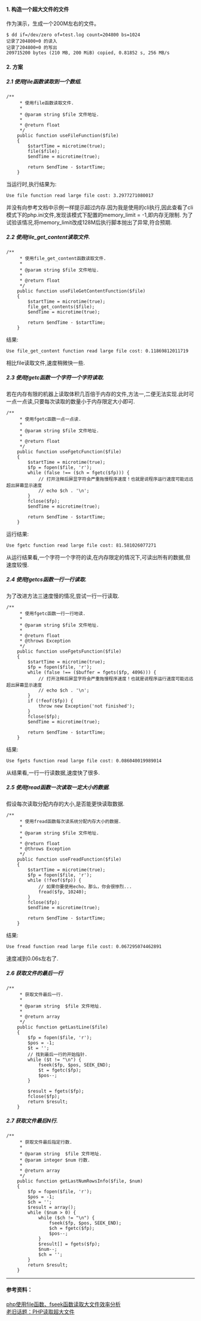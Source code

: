 #### 1. 构造一个超大文件的文件
作为演示，生成一个200M左右的文件。
```
$ dd if=/dev/zero of=test.log count=204800 bs=1024
记录了204800+0 的读入
记录了204800+0 的写出
209715200 bytes (210 MB, 200 MiB) copied, 0.81852 s, 256 MB/s
```

#### 2. 方案
##### 2.1 使用file函数读取到一个数组.
```
/**
     * 使用file函数读取文件.
     *
     * @param string $file 文件地址.
     *
     * @return float
     */
    public function useFileFunction($file)
    {
        $startTime = microtime(true);
        file($file);
        $endTime = microtime(true);

        return $endTime - $startTime;
    }
```
当运行时,执行结果为:
```
Use file function read large file cost: 3.2977271080017
```
并没有向参考文档中示例一样提示超过内存.因为我是使用的cli执行,因此查看了cli模式下的php.ini文件,发现该模式下配置的memory_limit = -1,即内存无限制.
为了试验该情况,将memory_limit改成128M后执行脚本抛出了异常,符合预期.

##### 2.2 使用file_get_content读取文件.
```
/**
     * 使用file_get_content函数读取文件.
     *
     * @param string $file 文件地址.
     *
     * @return float
     */
    public function useFileGetContentFunction($file)
    {
        $startTime = microtime(true);
        file_get_contents($file);
        $endTime = microtime(true);

        return $endTime - $startTime;
    }
```
结果:
```
Use file_get_content function read large file cost: 0.11869812011719
```
相比file读取文件,速度稍微快一些.

##### 2.3 使用fgetc函数一个字符一个字符读取.
若在内存有限的机器上读取体积几百倍于内存的文件,方法一,二便无法实现.此时可一点一点读,只要每次读取的数量小于内存限定大小即可.

```
/**
     * 使用fgetc函数一点一点读.
     *
     * @param string $file 文件地址.
     *
     * @return float
     */
    public function useFgetcFunction($file)
    {
        $startTime = microtime(true);
        $fp = fopen($file, 'r');
        while (false !== ($ch = fgetc($fp))) {
            // 打开注释后屏显字符会严重拖慢程序速度！也就是说程序运行速度可能远远超出屏幕显示速度
            // echo $ch . '\n';
        }
        fclose($fp);
        $endTime = microtime(true);

        return $endTime - $startTime;
    }
```
运行结果:
```
Use fgetc function read large file cost: 81.581026077271
```
从运行结果看,一个字符一个字符的读,在内存限定的情况下,可读出所有的数据,但速度较慢.

##### 2.4 使用fgetcs函数一行一行读取.
为了改进方法三速度慢的情况,尝试一行一行读取.
```
/**
     * 使用fgetc函数一行一行地读.
     *
     * @param string $file 文件地址.
     *
     * @return float
     * @throws Exception
     */
    public function useFgetsFunction($file)
    {
        $startTime = microtime(true);
        $fp = fopen($file, 'r');
        while (false !== ($buffer = fgets($fp, 4096))) {
            // 打开注释后屏显字符会严重拖慢程序速度！也就是说程序运行速度可能远远超出屏幕显示速度
            // echo $ch . '\n';
        }
        if (!feof($fp)) {
            throw new Exception('not finished');
        }
        fclose($fp);
        $endTime = microtime(true);

        return $endTime - $startTime;
    }
```
结果:
```
Use fgets function read large file cost: 0.086040019989014
```
从结果看,一行一行读数据,速度快了很多.

##### 2.5 使用fread函数一次读取一定大小的数据.
假设每次读取分配内存的大小,是否能更快读取数据.
```
/**
     * 使用fread函数每次读系统分配内存大小的数据.
     *
     * @param string $file 文件地址.
     *
     * @return float
     * @throws Exception
     */
    public function useFreadFunction($file)
    {
        $startTime = microtime(true);
        $fp = fopen($file, 'r');
        while (!feof($fp)) {
            // 如果你要使用echo，那么，你会很惨烈...
            fread($fp, 10240);
        }
        fclose($fp);
        $endTime = microtime(true);

        return $endTime - $startTime;
    }
```
结果:
```
Use fread function read large file cost: 0.067295074462891
```
速度减到0.06s左右了.

#####  2.6 获取文件的最后一行
```
/**
     * 获取文件最后一行.
     *
     * @param string  $file 文件地址.
     *
     * @return array
     */
    public function getLastLine($file)
    {
        $fp = fopen($file, 'r');
        $pos = -1;
        $t = '';
        // 找到最后一行的开始指针.
        while ($t != "\n") {
            fseek($fp, $pos, SEEK_END);
            $t = fgetc($fp);
            $pos--;
        }

        $result = fgets($fp);
        fclose($fp);
        return $result;
    }
```

#####  2.7 获取文件最后N行.
```
/**
     * 获取文件最后指定行数.
     *
     * @param string  $file 文件地址.
     * @param integer $num 行数.
     *
     * @return array
     */
    public function getLastNumRowsInfo($file, $num)
    {
        $fp = fopen($file, 'r');
        $pos = -1;
        $ch = '';
        $result = array();
        while ($num > 0) {
            while ($ch != "\n") {
                fseek($fp, $pos, SEEK_END);
                $ch = fgetc($fp);
                $pos--;
            }
            $result[] = fgets($fp);
            $num--;
            $ch = '';
        }
        return $result;
    }
```


---
#### 参考资料：
[php使用file函数、fseek函数读取大文件效率分析](http://www.manongjc.com/article/1578.html)  
[老旧话题：PHP读取超大文件](https://blog.csdn.net/weixin_34235105/article/details/88688631)